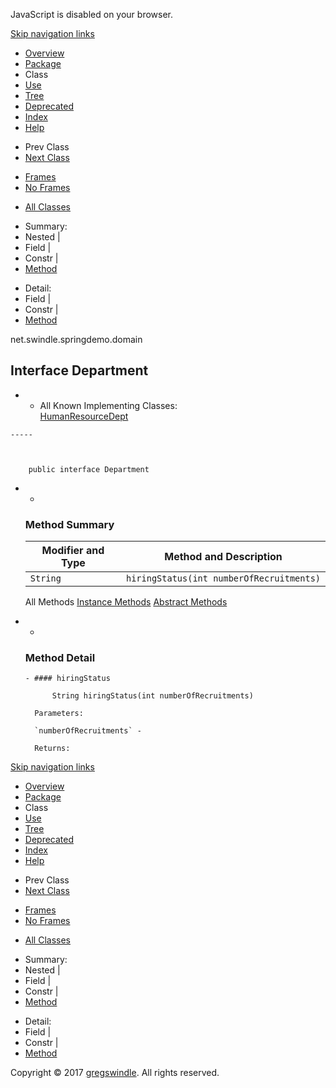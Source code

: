 JavaScript is disabled on your browser.

[Skip navigation
    links](#skip.navbar.top "Skip navigation links")

  - [Overview](../../../../overview-summary.md)
  - [Package](package-summary.md)
  - Class
  - [Use](class-use/Department.md)
  - [Tree](package-tree.md)
  - [Deprecated](../../../../deprecated-list.md)
  - [Index](../../../../index-all.md)
  - [Help](../../../../help-doc.md)

<!-- end list -->

  - Prev Class
  - [Next Class](../../../../net/swindle/springdemo/domain/HumanResourceDept.md "class in net.swindle.springdemo.domain")

<!-- end list -->

  - [Frames](../../../../index.md?net/swindle/springdemo/domain/Department.md)
  - [No Frames](Department.md)

<!-- end list -->

  - [All Classes](../../../../allclasses-noframe.md)

<!-- end list -->

  - Summary: 
  - Nested | 
  - Field | 
  - Constr | 
  - [Method](#method.summary)

<!-- end list -->

  - Detail: 
  - Field | 
  - Constr | 
  - [Method](#method.detail)

net.swindle.springdemo.domain

## Interface Department

  -   - All Known Implementing
        Classes:  
        [HumanResourceDept](../../../../net/swindle/springdemo/domain/HumanResourceDept.md "class in net.swindle.springdemo.domain")
    
    -----
    
      
    
        public interface Department

<!-- end list -->

  -   - 
        
        ### Method Summary
        
        | Modifier and Type | Method and Description                   |
        | ----------------- | ---------------------------------------- |
        | `String`          | `hiringStatus(int numberOfRecruitments)` |
        

        All Methods [Instance Methods](javascript:show\(2\);) [Abstract
        Methods](javascript:show\(4\);) 

<!-- end list -->

  -   - 
        
        ### Method Detail
        
          - #### hiringStatus
            
                String hiringStatus(int numberOfRecruitments)
            
            Parameters:
            
            `numberOfRecruitments` -
            
            Returns:

[Skip navigation
    links](#skip.navbar.bottom "Skip navigation links")

  - [Overview](../../../../overview-summary.md)
  - [Package](package-summary.md)
  - Class
  - [Use](class-use/Department.md)
  - [Tree](package-tree.md)
  - [Deprecated](../../../../deprecated-list.md)
  - [Index](../../../../index-all.md)
  - [Help](../../../../help-doc.md)

<!-- end list -->

  - Prev Class
  - [Next Class](../../../../net/swindle/springdemo/domain/HumanResourceDept.md "class in net.swindle.springdemo.domain")

<!-- end list -->

  - [Frames](../../../../index.md?net/swindle/springdemo/domain/Department.md)
  - [No Frames](Department.md)

<!-- end list -->

  - [All Classes](../../../../allclasses-noframe.md)

<!-- end list -->

  - Summary: 
  - Nested | 
  - Field | 
  - Constr | 
  - [Method](#method.summary)

<!-- end list -->

  - Detail: 
  - Field | 
  - Constr | 
  - [Method](#method.detail)

Copyright © 2017 [gregswindle](https://github.com/gregswindle). All
rights reserved.
